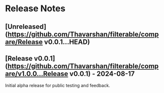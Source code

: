 # Release Notes

## [Unreleased](https://github.com/Thavarshan/filterable/compare/Release v0.0.1...HEAD)

## [Release v0.0.1](https://github.com/Thavarshan/filterable/compare/v1.0.0...Release v0.0.1) - 2024-08-17

Initial alpha release for public testing and feedback.
